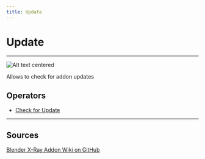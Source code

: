 ```yaml
---
title: Update
---
```


# Update

___

![Alt text centered](assets/images/n-panel-update.png)

Allows to check for addon updates

## Operators

- [Check for Update](../addon-operators/operator-check-for-update.md)

___

## Sources

[Blender X-Ray Addon Wiki on GitHub](https://github.com/PavelBlend/blender-xray/wiki/Panel-Update)
